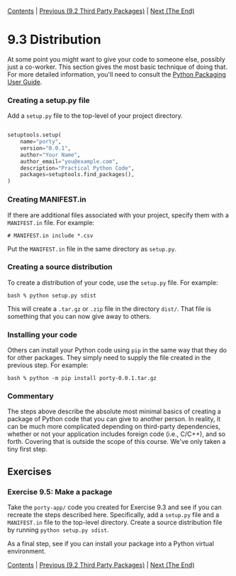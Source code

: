[Contents](../Contents.md) \| [Previous (9.2 Third Party
Packages)](02_Third_party.md) \| [Next (The End)](TheEnd.md)

# 9.3 Distribution

At some point you might want to give your code to someone else, possibly just a co-worker.
This section gives the most basic technique of doing that.   For more detailed
information, you'll need to consult the [Python Packaging User Guide](https://packaging.python.org).

### Creating a setup.py file

Add a `setup.py` file to the top-level of your project directory.

```python # setup.py import setuptools

setuptools.setup(
    name="porty",
    version="0.0.1",
    author="Your Name",
    author_email="you@example.com",
    description="Practical Python Code",
    packages=setuptools.find_packages(),
)
```

### Creating MANIFEST.in

If there are additional files associated with your project, specify them
with a `MANIFEST.in` file.  For example:

``` # MANIFEST.in include *.csv ```

Put the `MANIFEST.in` file in the same directory as `setup.py`.

### Creating a source distribution

To create a distribution of your code, use the `setup.py` file.  For
example:

``` bash % python setup.py sdist ```

This will create a `.tar.gz` or `.zip` file in the directory `dist/`.  That
file is something that you can now give away to others.

### Installing your code

Others can install your Python code using `pip` in the same way that they do
for other packages.  They simply need to supply the file created in the
previous step.  For example:

``` bash % python -m pip install porty-0.0.1.tar.gz ```

### Commentary

The steps above describe the absolute most minimal basics of creating a
package of Python code that you can give to another person.  In reality, it
can be much more complicated depending on third-party dependencies, whether
or not your application includes foreign code (i.e., C/C++), and so forth.
Covering that is outside the scope of this course.  We've only taken a tiny
first step.

## Exercises

### Exercise 9.5: Make a package

Take the `porty-app/` code you created for Exercise 9.3 and see if you can
recreate the steps described here.  Specifically, add a `setup.py` file and
a `MANIFEST.in` file to the top-level directory.  Create a source
distribution file by running `python setup.py sdist`.

As a final step, see if you can install your package into a Python virtual
environment.

[Contents](../Contents.md) \| [Previous (9.2 Third Party
Packages)](02_Third_party.md) \| [Next (The End)](TheEnd.md)






